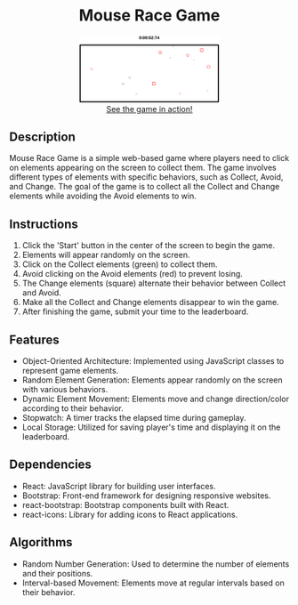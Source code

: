 <div align="center">
	<h1 style="text-align: center;">Mouse Race Game</h1>
    <img src="./GameIntroduction.png" alt="gamePicture" style="max-width: 50%; ">
	<br/>
	<a href="https://mouse-race.netlify.app">See the game in action!</a>
</div>

<h2>Description</h2>
<p>Mouse Race Game is a simple web-based game where players need to click on elements appearing on the screen to collect them. The game involves different types of elements with specific behaviors, such as Collect, Avoid, and Change. The goal of the game is to collect all the Collect and Change elements while avoiding the Avoid elements to win.</p>

<h2>Instructions</h2>
<ol>
    <li>Click the 'Start' button in the center of the screen to begin the game.</li>
    <li>Elements will appear randomly on the screen.</li>
    <li>Click on the Collect elements (green) to collect them.</li>
    <li>Avoid clicking on the Avoid elements (red) to prevent losing.</li>
    <li>The Change elements (square) alternate their behavior between Collect and Avoid.</li>
    <li>Make all the Collect and Change elements disappear to win the game.</li>
    <li>After finishing the game, submit your time to the leaderboard.</li>
</ol>

<h2>Features</h2>
<ul>
    <li>Object-Oriented Architecture: Implemented using JavaScript classes to represent game elements.</li>
    <li>Random Element Generation: Elements appear randomly on the screen with various behaviors.</li>
    <li>Dynamic Element Movement: Elements move and change direction/color according to their behavior.</li>
    <li>Stopwatch: A timer tracks the elapsed time during gameplay.</li>
	<li>Local Storage: Utilized for saving player's time and displaying it on the leaderboard.</li>
</ul>
</ul>

<h2>Dependencies</h2>
<ul>
    <li>React: JavaScript library for building user interfaces.</li>
    <li>Bootstrap: Front-end framework for designing responsive websites.</li>
    <li>react-bootstrap: Bootstrap components built with React.</li>
    <li>react-icons: Library for adding icons to React applications.</li>
</ul>

<h2>Algorithms</h2>
<ul>
    <li>Random Number Generation: Used to determine the number of elements and their positions.</li>
    <li>Interval-based Movement: Elements move at regular intervals based on their behavior.</li>
</ul>
